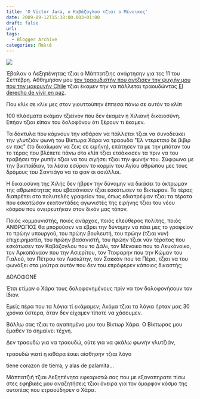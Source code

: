 ```yaml
---
title: 'O Victor Jara, ο Καβάζογλου τζιαι ο Μένοικος'
date: 2009-09-12T15:38:00.003+01:00
draft: false
url: 
tags:
  - Blogger Archive
categories: Παλιά
---
```


[![](https://blogger.googleusercontent.com/img/b/R29vZ2xl/AVvXsEhp74MhlcCYE4ylTvd3f0lJ9jO6RFt4vph8s1UsJu9yuEQZ-AORk5JHQxptIQ3k1qC1AFRAjjPkFpE_OW7rZ8mO2ZqQ_WymiEZaoBiNHEarviJ19tyJVFj0HHMs0wcnfZV37z9NSi0s-Wo/s400/220px-VICTOR_JARA76.jpg)](https://blogger.googleusercontent.com/img/b/R29vZ2xl/AVvXsEhp74MhlcCYE4ylTvd3f0lJ9jO6RFt4vph8s1UsJu9yuEQZ-AORk5JHQxptIQ3k1qC1AFRAjjPkFpE_OW7rZ8mO2ZqQ_WymiEZaoBiNHEarviJ19tyJVFj0HHMs0wcnfZV37z9NSi0s-Wo/s1600-h/220px-VICTOR_JARA76.jpg)  

  

  

Έβαλαν ο Λεξηπένητας τζιαι ο Μάππατζιης ανάρτησην για τες 11 του Σεττέβρη. Αθθημήσαν μου [τον τραουδιστήν που άντζισεν την ψυχιήν μου που την μακρυνήν Chile](http://en.wikipedia.org/wiki/V%C3%ADctor_Jara) τζιαι έκαμεν την να πάλλεται τραουδώντας [El derecho de vivir en paz](http://www.youtube.com/watch?v=xdBMY3R4C0Q).

  

Που κλίκ σε κλίκ μες στον γιουττούπην έππεσα πάνω σε αυτόν το κλίπ

  

  

100 πλάσματα εκάμαν τζιείνον που δεν έκαμεν η Χιλιανή δικαιοσύνη. Επήαν τζιαι είπαν του δολοφόνου ότι ξέρουν τι έκαμεν.

  

Τα δάκτυλα που κάμνουν την κιθάραν να πάλλεται τζιαι να συνοδεύκει την γλυτζιάν φωνή του Βίκτωρα Χάρα να τραουδά "Ελ ντερέτσιο δε βιβιρ εν πας" (το δικαίωμαν να ζεις σε ειρήνη), επάτησεν τα με την μπόταν του το τέρας που βλέπετε πάνω στο κλίπ τζιαι ετσάκκισεν τα πριν να του τραβήσει την ρυπήν τζιαι να του σιγήσει τζιαι την φωνήν του. Σύφφωνα με την βικιπαίδιαν, τα λέσια εσύραν το κορμίν του Αγίου αθρώπου μες τους δρόμους του Σαντιάγο να το φαν οι σσιύλλοι.

  

Η δικαιοσύνη της Χιλής δεν ήβρεν την δύναμην να δικάσει το όκτρωμαν της αθρωπότητας που εβασάνισεν τζιαι εσκότωσεν το Βικτωραν. Το τέρας διαπρέπει στο πολυτελές γραφείον του, όπως εδιαπρέψαν τζιαι τα τέρατα που εσκοτώσαν εκατοντάδες αγωνιστές της ειρήνης τζιαι του νέου κόσμου που ονειρευτήκαν στον δικόν μας τόπον.

  

Ποιός κομμουνιστής, ποιός ανάρχας, ποιός ελεύθερος πολίτης, ποιός ΑΝΘΡΩΠΟΣ θα μπορούσεν να έβρει την δύναμην να πάει μες το γραφείον το πρώην υπουργού, του πρώην βουλευτή, του πρώην (τζιαι νυν) επιχειρηματία, του πρώην βασανιστή, του πρώην τζιαι νύν τέρατος που εσκότωσεν τον Καβάζογλου που το Δάλι, τον Μένοικο που το Λευκόνοικο, τον Αρκοπάναον που την Ασιερίτου, τον Ττοφαρήν που την Κώμαν του Γιαλού, τον Πέτρου τον Λυσιώτην, τον Σακκάν που τα Πέρα, τζιαι να του φωνάξει στα μούτρα αυτόν που δεν του επρόφερεν κάποιος δικαστής;

  

ΔΟΛΟΦΟΝΕ

  

Έτσι ετίμαν ο Χάρα τους δολοφονημένους πρίν να τον δολοφονήσουν τον ίδιον.

  

  
  

  

Εμείς πέρα που τα λόγια τί εκάμαμεν; Ακόμα τζιαι τα λόγια ήρταν μας 30 χρόνια ύστερα, όταν δεν είχαμεν τίποτε να χάσουμεν.

  

Βάλλω σας τζιαι το αγαπημένο μου του Βίκτωρ Χάρα. Ο Βίκτωρας μου έμαθεν το σημαίνει τέχνη.

  

  

Δεν τραουδώ για να τραουδώ, ούτε για να φκάλω φωνήν γλυτζιάν,

τραουδώ γιατί η κιθάρα έσιει αίσθησην τζιαι λόγο

tiene corazon de tierra, y alas de palamita...

  

Μάππατζιή τζιαι Λεξηπένητα εφκαριστώ σας που με εξαναπηρατε πίσω στες εφηβικές μου αναζητήσεις τζιαι όνειρα για τον όμορφον κόσμο της ουτοπίας που ετραούδησεν ο Χάρα.

